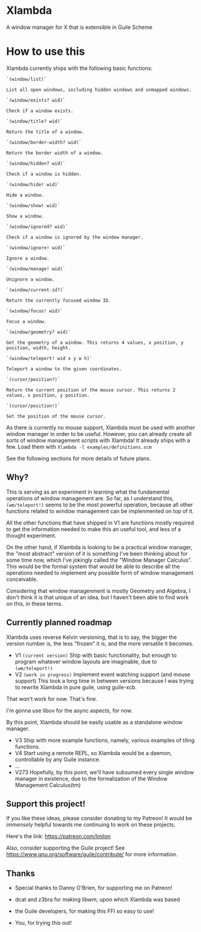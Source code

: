 # Xlambda

A window manager for X that is extensible in Guile Scheme

# How to use this
Xlambda currently ships with the following basic functions:

	`(window/list)`

	List all open windows, including hidden windows and unmapped windows.

	`(window/exists? wid)`

	Check if a window exists.

	`(window/title? wid)`

	Return the title of a window.

	`(window/border-width? wid)`

	Return the border width of a window.

	`(window/hidden? wid)`

	Check if a window is hidden.

	`(window/hide! wid)`

	Hide a window.

	`(window/show! wid)`

	Show a window.

	`(window/ignored? wid)`

	Check if a window is ignored by the window manager.

	`(window/ignore! wid)`

	Ignore a window.

	`(window/manage! wid)`

	Unignore a window.

	`(window/current-id?)`

	Return the currently focused window ID.

	`(window/focus! wid)`

	Focus a window.

	`(window/geometry? wid)`

	Get the geometry of a window. This returns 4 values, x position, y position, width, height.

	`(window/teleport! wid x y w h)`

	Teleport a window to the given coordinates.

	`(cursor/position?)`

	Return the current position of the mouse cursor. This returns 2 values, x position, y position.

	`(cursor/position!)`

	Set the position of the mouse cursor.

As there is currently no mouse support, Xlambda must be used with another
window manager in order to be useful. However, you can already create all sorts of window
management scripts with Xlambda! It already ships with a few.
Load them with `Xlambda -l examples/definitions.scm`

See the following sections for more details of future plans.

## Why?
This is serving as an experiment in learning what the fundamental operations of window management
are. So far, as I understand this, `(wm/teleport!)` seems to be the most powerful operation,
because all other functions related to window management can be implenmented on top of it.

All the other functions that have shipped in V1 are functions mostly required to get the
information needed to make this an useful tool, and less of a thought experiment.

On the other hand, if Xlambda is looking to be a practical window manager, the "most abstract"
version of it is something I've been thinking about for some time now, which I've jokingly called
the "Window Manager Calculus". This would be the formal system that would be able to describe
all the operations needed to implement any possible form of window management conceivable.

Considering that window managenment is mostly Geometry and Algebra, I don't think it is that
unique of an idea, but I haven't been able to find work on this, in these terms.

## Currently planned roadmap
Xlambda uses reverse Kelvin versioning, that is to say, the bigger the version number is,
the less "frozen" it is, and the more versatile it becomes.
* V1 `(current version)`
Ship with basic functionality, but enough to program whatever window layouts are imaginable,
due to `(wm/teleport!)`
* V2 `(work in progress)`
Implement event watching support (and mouse support)
This took a long time in between versions because I was trying to rewrite Xlambda in pure guile, using guile-xcb.

That won't work for now. That's fine.

I'm gonna use libuv for the async aspects, for now.

By this point, Xlambda should be easily usable as a standalone window manager.
* V3
Ship with more example functions, namely, various examples of tiling functions.
* V4
Start using a remote REPL, so Xlambda would be a daemon, controllable by any Guile instance.
* ...
* V273
Hopefully, by this point, we'll have subsumed every single window manager in existence,
due to the formalization of the Window Management Calculus(tm)

## Support this project!
If you like these ideas, please consider donating to my Patreon! It would be *immensely* helpful
towards me continuing to work on these projects.

Here's the link: https://patreon.com/lmilon

Also, consider supporting the Guile project! See https://www.gnu.org/software/guile/contribute/
for more information.

## Thanks
* Special thanks to Danny O'Brien, for supporting me on Patreon!

* dcat and z3bra for making libwm, upon which Xlambda was based
* the Guile developers, for making this FFI so easy to use!
* You, for trying this out!
